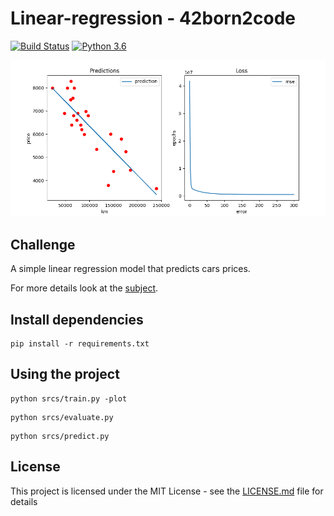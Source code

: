 # Linear-regression - 42born2code
[![Build Status](https://travis-ci.com/fedefloris/Linear-regression.svg?token=dH8C3CpkpNBzxeKzZ8gb&branch=master)](https://travis-ci.com/fedefloris/Linear-regression)
[![Python 3.6](https://img.shields.io/badge/python-3.6-blue.svg)](https://www.python.org/downloads/release/python-360/)

<p align="center">
	<img width="750" src="https://github.com/fedefloris/Linear-regression/blob/master/images/preview.png">
</p>

## Challenge
A simple linear regression model that predicts cars prices.

For more details look at the [subject](subject.pdf).

## Install dependencies
```console
pip install -r requirements.txt
```

## Using the project
```console
python srcs/train.py -plot
```

```console
python srcs/evaluate.py
```

```console
python srcs/predict.py
```

## License
This project is licensed under the MIT License - see the [LICENSE.md](LICENSE) file for details
